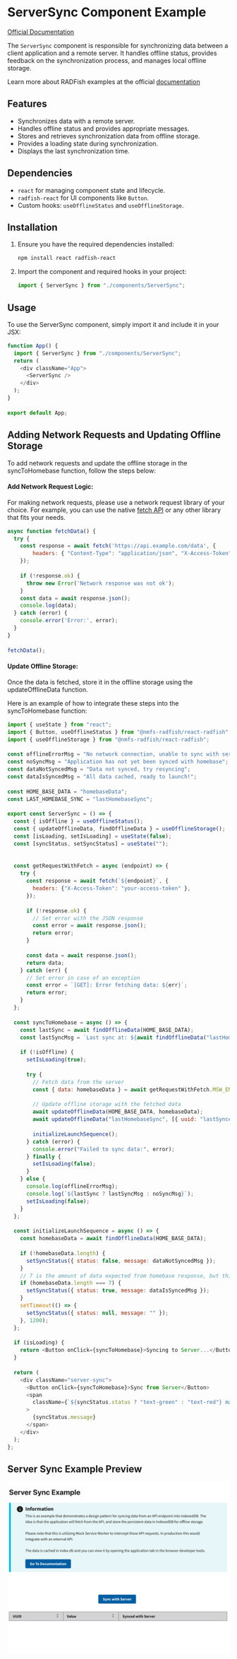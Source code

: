 # ServerSync Component Example

[Official Documentation](https://nmfs-radfish.github.io/radfish/)

The `ServerSync` component is responsible for synchronizing data between a client application and a remote server. It handles offline status, provides feedback on the synchronization process, and manages local offline storage.

Learn more about RADFish examples at the official [documentation](https://nmfs-radfish.github.io/radfish/developer-documentation/examples-and-templates#examples)

## Features

- Synchronizes data with a remote server.
- Handles offline status and provides appropriate messages.
- Stores and retrieves synchronization data from offline storage.
- Provides a loading state during synchronization.
- Displays the last synchronization time.

## Dependencies

- `react` for managing component state and lifecycle.
- `radfish-react` for UI components like `Button`.
- Custom hooks: `useOfflineStatus` and `useOfflineStorage`.

## Installation

1. Ensure you have the required dependencies installed:

   ```bash
   npm install react radfish-react
   ```

2. Import the component and required hooks in your project:

   ```javascript
   import { ServerSync } from "./components/ServerSync";
   ```

## Usage

To use the ServerSync component, simply import it and include it in your JSX:

```javascript
function App() {
  import { ServerSync } from "./components/ServerSync";
  return (
    <div className="App">
      <ServerSync />
    </div>
  );
}

export default App;
```

## Adding Network Requests and Updating Offline Storage

To add network requests and update the offline storage in the syncToHomebase function, follow the steps below:

#### Add Network Request Logic:
 
For making network requests, please use a network request library of your choice. For example, you can use the native [fetch API](https://developer.mozilla.org/en-US/docs/Web/API/Fetch_API) or any other library that fits your needs.

```javascript
async function fetchData() {
  try {
    const response = await fetch('https://api.example.com/data', {
        headers: { "Content-Type": "application/json", "X-Access-Token": "your-access-token" },
    });

    if (!response.ok) {
      throw new Error('Network response was not ok');
    }
    const data = await response.json();
    console.log(data);
  } catch (error) {
    console.error('Error:', error);
  }
}

fetchData();
```


#### Update Offline Storage:

Once the data is fetched, store it in the offline storage using the updateOfflineData function.

Here is an example of how to integrate these steps into the syncToHomebase function:

```javascript
import { useState } from "react";
import { Button, useOfflineStatus } from "@nmfs-radfish/react-radfish";
import { useOfflineStorage } from "@nmfs-radfish/react-radfish";

const offlineErrorMsg = "No network connection, unable to sync with server";
const noSyncMsg = "Application has not yet been synced with homebase";
const dataNotSyncedMsg = "Data not synced, try resyncing";
const dataIsSyncedMsg = "All data cached, ready to launch!";

const HOME_BASE_DATA = "homebaseData";
const LAST_HOMEBASE_SYNC = "lastHomebaseSync";

export const ServerSync = () => {
  const { isOffline } = useOfflineStatus();
  const { updateOfflineData, findOfflineData } = useOfflineStorage();
  const [isLoading, setIsLoading] = useState(false);
  const [syncStatus, setSyncStatus] = useState("");


  const getRequestWithFetch = async (endpoint) => {
    try {
      const response = await fetch(`${endpoint}`, {
        headers: {"X-Access-Token": "your-access-token" },
      });

      if (!response.ok) {
        // Set error with the JSON response
        const error = await response.json();
        return error;
      }

      const data = await response.json();
      return data;
    } catch (err) {
      // Set error in case of an exception
      const error = `[GET]: Error fetching data: ${err}`;
      return error;
    }
  };

  const syncToHomebase = async () => {
    const lastSync = await findOfflineData(HOME_BASE_DATA);
    const lastSyncMsg = `Last sync at: ${await findOfflineData("lastHomebaseSync")}`;

    if (!isOffline) {
      setIsLoading(true);

      try {
        // Fetch data from the server
        const { data: homebaseData } = await getRequestWithFetch.MSW_ENDPOINT.HOMEBASE);

        // Update offline storage with the fetched data
        await updateOfflineData(HOME_BASE_DATA, homebaseData);
        await updateOfflineData("lastHomebaseSync", [{ uuid: "lastSynced", time: Date.now() }]);

        initializeLaunchSequence();
      } catch (error) {
        console.error("Failed to sync data:", error);
      } finally {
        setIsLoading(false);
      }
    } else {
      console.log(offlineErrorMsg);
      console.log(`${lastSync ? lastSyncMsg : noSyncMsg}`);
      setIsLoading(false);
    }
  };

  const initializeLaunchSequence = async () => {
    const homebaseData = await findOfflineData(HOME_BASE_DATA);

    if (!homebaseData.length) {
      setSyncStatus({ status: false, message: dataNotSyncedMsg });
    }
    // 7 is the amount of data expected from homebase response, but this can be any check
    if (homebaseData.length === 7) {
      setSyncStatus({ status: true, message: dataIsSyncedMsg });
    }
    setTimeout(() => {
      setSyncStatus({ status: null, message: "" });
    }, 1200);
  };

  if (isLoading) {
    return <Button onClick={syncToHomebase}>Syncing to Server...</Button>;
  }

  return (
    <div className="server-sync">
      <Button onClick={syncToHomebase}>Sync from Server</Button>
      <span
        className={`${syncStatus.status ? "text-green" : "text-red"} margin-left-2 margin-top-2`}
      >
        {syncStatus.message}
      </span>
    </div>
  );
};
```

## Server Sync Example Preview

![Server Sync](./src/assets/server-sync.png)
